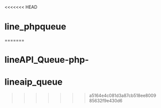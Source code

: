 <<<<<<< HEAD
# line_phpqueue
=======
# lineAPI_Queue-php-
# lineaip_queue
>>>>>>> a5164e4c081d3a87cb518ee800985632f9e430d6
